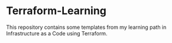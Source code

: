 # Terraform-Learning

This repository contains some templates from my learning path in Infrastructure as a Code using Terraform.
